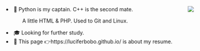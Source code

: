 <img align="right" src='https://github-readme-stats.vercel.app/api?username=luciferbobo&show_icons=true&title_color=fff&icon_color=79ff97&text_color=9f9f9f&bg_color=151515&hide=["contribs"]'>


<li>🔨 Python is my captain. C++ is the second mate. 
  
&nbsp;&nbsp;&nbsp;&nbsp;&nbsp;&nbsp;&nbsp; &nbsp;&nbsp; A little HTML & PHP. Used to Git and Linux.</li>

<li>🎓 Looking for further study.</li>

<li>📄 This page 👉https://luciferbobo.github.io/ is about my resume.

